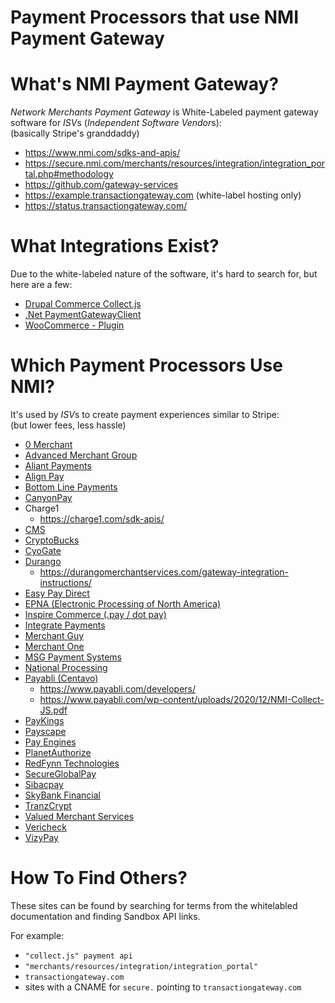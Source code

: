 # Payment Processors that use NMI Payment Gateway

# What's NMI Payment Gateway?

_Network Merchants Payment Gateway_ is White-Labeled payment gateway software for *ISV*s (*Independent Software Vendor*s): \
(basically Stripe's granddaddy)

- https://www.nmi.com/sdks-and-apis/
- https://secure.nmi.com/merchants/resources/integration/integration_portal.php#methodology
- https://github.com/gateway-services
- https://example.transactiongateway.com (white-label hosting only)
- https://status.transactiongateway.com/

# What Integrations Exist?

Due to the white-labeled nature of the software, it's hard to search for, but here are a few:

- [Drupal Commerce Collect.js](https://www.drupal.org/project/commerce_collect_js)
- [.Net PaymentGatewayClient](https://www.nuget.org/packages/PaymentGatewayClient)
- [WooCommerce - Plugin](https://codecanyon.net/item/network-merchants-payment-gateway-for-woocommerce/1635904)

# Which Payment Processors Use NMI?

It's used by *ISV*s  to create payment experiences similar to Stripe: \
(but lower fees, less hassle)

- [0 Merchant](https://0merchant.transactiongateway.com/merchants/resources/integration/integration_portal.php#methodology)
- [Advanced Merchant Group](https://secure.advancedmerchantgroupgateway.com/merchants/resources/integration/integration_portal.php#methodology)
- [Aliant Payments](https://secure.apsmerchantgateway.com/merchants/resources/integration/integration_portal.php#methodology)
- [Align Pay](https://gateway.alignpay.com/merchants/resources/integration/integration_portal.php#methodology)
- [Bottom Line Payments](https://secure.bottomlinegateway.com/merchants/resources/integration/integration_portal.php#methodology)
- [CanyonPay](https://canyonpay.transactiongateway.com/merchants/resources/integration/integration_portal.php#methodology)
- Charge1
  - https://charge1.com/sdk-apis/
- [CMS](https://cms.transactiongateway.com/merchants/resources/integration/integration_portal.php#methodology)
- [CryptoBucks](https://cryptobucksapp.com/api-documentation/)
- [CyoGate](https://secure.cyogate.net/merchants/resources/integration/integration_portal.php#methodology)
- [Durango](https://secure.durango-direct.com/merchants/resources/integration/integration_portal.php#methodology)
  - https://durangomerchantservices.com/gateway-integration-instructions/
- [Easy Pay Direct](https://secure.easypaydirectgateway.com/gw/merchants/resources/integration/integration_portal.php#methodology)
- [EPNA (Electronic Processing of North America)](https://epna.transactiongateway.com/merchants/resources/integration/integration_portal.php#methodology)
- [Inspire Commerce (.pay / dot pay)](https://secure.inspiregateway.net/merchants/resources/integration/integration_portal.php#methodology)
- [Integrate Payments](https://integratepayments.transactiongateway.com/merchants/resources/integration/integration_portal.php#methodology)
- [Merchant Guy](https://secure.merchantguygateway.com/merchants/resources/integration/integration_portal.php#methodology)
- [Merchant One](https://secure.merchantonegateway.com/merchants/resources/integration/integration_portal.php#methodology)
- [MSG Payment Systems](https://msgpay.transactiongateway.com/merchants/resources/integration/integration_portal.php#methodology)
- [National Processing](https://secure.nationalprocessinggateway.com/merchants/resources/integration/integration_portal.php#methodology)
- [Payabli (Centavo)](https://centavo.transactiongateway.com/merchants/resources/integration/integration_portal.php#methodology)
  - https://www.payabli.com/developers/
  - https://www.payabli.com/wp-content/uploads/2020/12/NMI-Collect-JS.pdf
- [PayKings](https://paykings.transactiongateway.com/merchants/resources/integration/integration_portal.php#methodology)
- [Payscape](https://secure.payscapegateway.com/merchants/resources/integration/integration_portal.php#methodology)
- [Pay Engines](https://payengines.transactiongateway.com/merchants/resources/integration/integration_portal.php#methodology)
- [PlanetAuthorize](https://secure.planetauthorizegateway.com/merchants/resources/integration/integration_portal.php#methodology)
- [RedFynn Technologies](https://secure.redfynngateway.com/merchants/resources/integration/integration_portal.php#methodology)
- [SecureGlobalPay](https://secureglobalpay.transactiongateway.com/merchants/resources/integration/integration_portal.php#methodology)
- [Sibacpay](https://www.sibacpay.com/integration#methodology)
- [SkyBank Financial](https://secure.skybankgateway.com/merchants/resources/integration/integration_portal.php#methodology)
- [TranzCrypt](https://secure.tranzcrypt.com/merchants/resources/integration/integration_portal.php#methodology)
- [Valued Merchant Services](https://secure.valuedmerchantgateway.com/merchants/resources/integration/integration_portal.php#methodology)
- [Vericheck](https://vericheck.transactiongateway.com/merchants/resources/integration/integration_portal.php#methodology)
- [VizyPay](https://vizypay.transactiongateway.com/merchants/resources/integration/integration_portal.php#methodology)

# How To Find Others?

These sites can be found by searching for terms from the whitelabled documentation and finding Sandbox API links.

For example:
- `"collect.js" payment api`
- `"merchants/resources/integration/integration_portal"`
- `transactiongateway.com`
- sites with a CNAME for `secure.` pointing to `transactiongateway.com`

